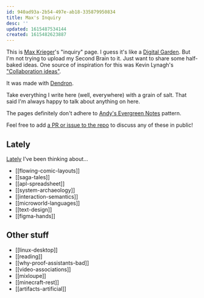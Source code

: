 ```yaml
---
id: 940ad93a-2b54-497e-ab18-335879950834
title: Max's Inquiry
desc: ''
updated: 1615487534144
created: 1615482623887
---
```

This is [Max Krieger](https://a9.io)'s "inquiry" page. I guess it's like a [Digital Garden](https://github.com/MaggieAppleton/digital-gardeners). But I'm not trying to upload my Second Brain to it. Just want to share some half-baked ideas. One source of inspiration for this was Kevin Lynagh's ["Collaboration ideas"](https://kevinlynagh.com/ideas/).

It was made with [Dendron](https://dendron.so).

Take everything I write here (well, everywhere) with a grain of salt. That said I'm always happy to talk about anything on here.

The pages definitely don't adhere to [Andy's Evergreen Notes](https://notes.andymatuschak.org/z4SDCZQeRo4xFEQ8H4qrSqd68ucpgE6LU155C) pattern.

Feel free to add [a PR or issue to the repo](https://github.com/maxkrieger/inquiry) to discuss any of these in public!

## Lately

[Lately](https://www.youtube.com/watch?v=hj0TY5jhx3Q) I've been thinking about...

- [[flowing-comic-layouts]]
- [[saga-tales]]
- [[apl-spreadsheet]]
- [[system-archaeology]]
- [[interaction-semantics]]
- [[microworld-languages]]
- [[text-design]]
- [[figma-hands]]

## Other stuff

- [[linux-desktop]]
- [[reading]]
- [[why-proof-assistants-bad]]
- [[video-associations]]
- [[mixloupe]]
- [[minecraft-rest]]
- [[artifacts-artificial]]

